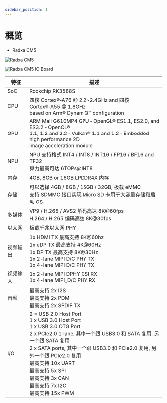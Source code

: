 ```yaml
---
sidebar_position: 1
---
```


# 概览

- Radxa CM5

![Radxa CM5](/img/cm5/cm5-overview.webp)

![Radxa CM5 IO Board](/img/cm5/cm5-io-board-overview.webp)

| 特征     | 描述                                                                                                                                                                                                                                                                                                                                                                        |
| -------- | --------------------------------------------------------------------------------------------------------------------------------------------------------------------------------------------------------------------------------------------------------------------------------------------------------------------------------------------------------------------------- |
| SoC      | Rockchip RK3588S                                                                                                                                                                                                                                                                                                                                                            |
| CPU      | 四核 Cortex®‑A76 @ 2.2~2.4GHz and 四核 Cortex®‑A55 @ 1.8GHz<br/>based on Arm® DynamIQ™ configuration                                                                                                                                                                                                                                                                    |
| GPU      | ARM Mali G610MP4 GPU ‑ OpenGL® ES1.1, ES2.0, and ES3.2 ‑ OpenCL®<br/>1.1, 1.2 and 2.2 ‑ Vulkan® 1.1 and 1.2 ‑ Embedded high performance 2D<br/>image acceleration module                                                                                                                                                                                                 |
| NPU      | NPU 支持格式 INT4 / INT8 / INT16 / FP16 / BF16 and TF32 <br/> 算力最高可达 6TOPs@INT8                                                                                                                                                                                                                                                                                       |
| 内存     | 4GB, 8GB or 16GB LPDDR4X 内存                                                                                                                                                                                                                                                                                                                                               |
| 存储     | 可以选择 4GB / 8GB / 16GB / 32GB, 板载 eMMC <br />支持 SDMMC 接口实现 Micro SD 卡用于大容量存储和启动 OS                                                                                                                                                                                                                                                                    |
| 多媒体   | VP9 / H.265 / AVS2 解码高达 8K@60fps <br /> H.264 / H.265 编码高达 8K@30fps                                                                                                                                                                                                                                                                                                 |
| 以太网   | 板载千兆以太网 PHY                                                                                                                                                                                                                                                                                                                                                          |
| 视频输出 | 1x HDMI TX 最高支持 8K@60hz <br /> 1x eDP TX 最高支持 4K@60Hz <br /> 1x DP TX 最高支持 8K@30Hz <br /> 1x 2-lane MIPI D/C PHY TX <br /> 1x 4-lane MIPI D/C PHY TX                                                                                                                                                                                                            |
| 视频输入 | 1x 2-lane MIPI DPHY CSI RX <br /> 1x 4-lane MIPI_D/C PHY RX                                                                                                                                                                                                                                                                                                                 |
| 音频     | 最高支持 2x I2S <br /> 最高支持 2x PDM <br /> 最高支持 2x SPDIF TX                                                                                                                                                                                                                                                                                                          |
| I/O      | 2 × USB 2.0 Host Port <br /> 1 x USB 3.0 Host Port <br /> 1 x USB 3.0 OTG Port <br /> 2 x PCIe2.0 1‑lane, 其中一个跟 USB3.0 和 SATA 复用, 另一个跟 SATA 复用 <br /> 2 x SATA ports, 其中一个跟 USB3.0 和 PCIe2.0 复用, 另外一个跟 PCIe2.0 复用 <br /> 最高支持 10x UART <br /> 最高支持 5x SPI <br /> 最高支持 3x CAN <br /> 最高支持 7x I2C <br /> 最高支持 15x PWM <br /> |
